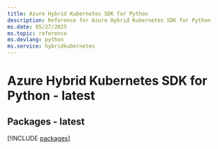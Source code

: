 ```yaml
---
title: Azure Hybrid Kubernetes SDK for Python
description: Reference for Azure Hybrid Kubernetes SDK for Python
ms.date: 05/27/2025
ms.topic: reference
ms.devlang: python
ms.service: hybridkubernetes
---
```

# Azure Hybrid Kubernetes SDK for Python - latest
## Packages - latest
[!INCLUDE [packages](hybrid-kubernetes-index.md)]